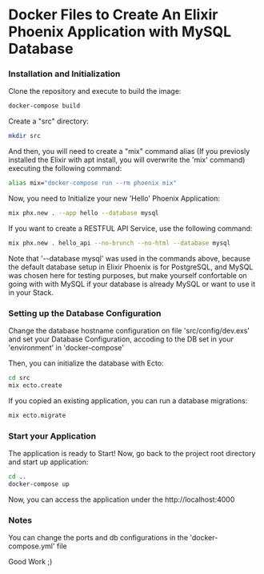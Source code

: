 # Docker Files to Create An Elixir Phoenix Application with MySQL Database #

### Installation and Initialization
Clone the repository and execute to build the image:
```bash
docker-compose build
```
Create a "src" directory:
```bash
mkdir src
```
And then, you will need to create a "mix" command alias (If you previosly installed the Elixir with apt install, you will overwrite the 'mix' command) executing the following command:
```bash
alias mix="docker-compose run --rm phoenix mix"
```
Now, you need to Initialize your new 'Hello' Phoenix Application:
```bash
mix phx.new . --app hello --database mysql
```
If you want to create a RESTFUL API Service, use the following command:
```bash
mix phx.new . hello_api --no-brunch --no-html --database mysql
```

Note that '--database mysql' was used in the commands above, because the default database setup in Elixir Phoenix is for PostgreSQL, and MySQL was chosen here for testing purposes, but make yourself confortable on going with with MySQL if your database is already MySQL or want to use it in your Stack.

### Setting up the Database Configuration
Change the database hostname configuration on file 'src/config/dev.exs' and set your Database Configuration, accoding to the DB set in your 'environment' in 'docker-compose'

Then, you can initialize the database with Ecto:
```bash
cd src
mix ecto.create
```

If you copied an existing application, you can run a database migrations:
```bash
mix ecto.migrate
```

### Start your Application
The application is ready to Start! Now, go back to the project root directory and start up application:
```bash
cd ..
docker-compose up
```

Now, you can access the application under the http://localhost:4000

### Notes
You can change the ports and db configurations in the 'docker-compose.yml' file

Good Work ;)
